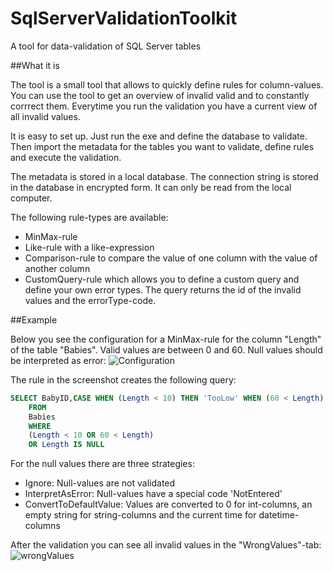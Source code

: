 # SqlServerValidationToolkit
A tool for data-validation of SQL Server tables

##What it is

The tool is a small tool that allows to quickly define rules for column-values. You can use the tool to get an overview of invalid valid and to constantly corrrect them. Everytime you run the validation you have a current view of all invalid values.

It is easy to set up. Just run the exe and define the database to validate. Then import the metadata for the tables you want to validate, define rules and execute the validation. 

The metadata is stored in a local database. The connection string is stored in the database in encrypted form. It can only be read from the local computer.

The following rule-types are available:
- MinMax-rule
- Like-rule with a like-expression
- Comparison-rule to compare the value of one column with the value of another column
- CustomQuery-rule which allows you to define a custom query and define your own error types. The query returns the id of the invalid values and the errorType-code.


##Example

Below you see the configuration for a MinMax-rule for the column "Length" of the table "Babies". Valid values are between 0 and 60. Null values should be interpreted as error:
![Configuration](https://cloud.githubusercontent.com/assets/3718526/8893479/cd6ee726-3391-11e5-8ddd-916545af51c4.png)

The rule in the screenshot creates the following query:
```sql
SELECT BabyID,CASE WHEN (Length < 10) THEN 'TooLow' WHEN (60 < Length) THEN 'TooHigh' WHEN (Length IS NULL) THEN 'NotEntered' END AS ErrorType_code
	FROM 
	Babies
	WHERE 
    (Length < 10 OR 60 < Length)
	OR Length IS NULL
```

For the null values there are three strategies:
- Ignore: Null-values are not validated
- InterpretAsError: Null-values have a special code 'NotEntered'
- ConvertToDefaultValue: Values are converted to 0 for int-columns, an empty string for string-columns and the current time  for datetime-columns

After the validation you can see all invalid values in the "WrongValues"-tab:
![wrongValues](https://cloud.githubusercontent.com/assets/3718526/8893464/23790f1c-3391-11e5-9ccc-0c2db82a95c2.png)
